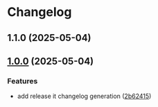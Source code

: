 # Changelog

## 1.1.0 (2025-05-04)

## [1.0.0](https://github.com/LucasBertaud/forum_anonyme/compare/0.0.1...1.0.0) (2025-05-04)

### Features

* add release it changelog generation ([2b62415](https://github.com/LucasBertaud/forum_anonyme/commit/2b6241540cc6d6be7f26c3c81cd701c3d85ec586))
